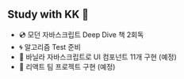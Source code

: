 ## Study with KK 🐘

- 💿 모던 자바스크립트 Deep Dive 책 2회독
- 🌀 알고리즘 Test 준비
- 👷 바닐라 자바스크립트로 UI 컴포넌트 11개 구현 (예정) 
- 🏀 리액트 팀 프로젝트 구현 (예정)


